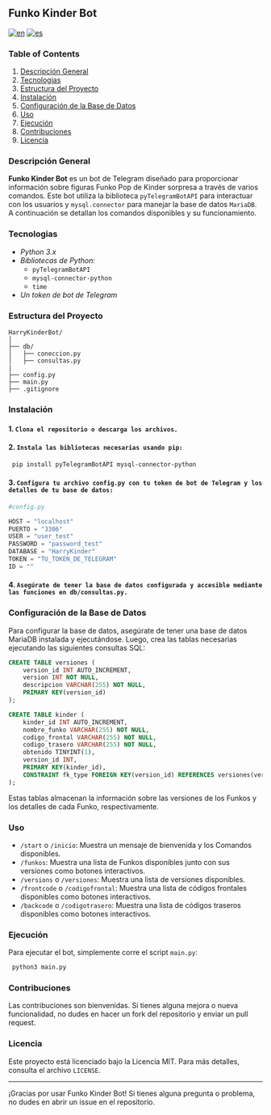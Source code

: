 ## Funko Kinder Bot
[![en](https://img.shields.io/badge/lang-en-yellow.svg)](./readme.md)
[![es](https://img.shields.io/badge/lang-es-gre.svg)](./readme.es.md)

### Table of Contents

1. [Descripción General](#descripción-general)
2. [Tecnologias](#tecnologias)
3. [Estructura del Proyecto](#estructura-del-proyecto)
3. [Instalación](#instalación)
4. [Configuración de la Base de Datos](#configuración-de-la-base-de-datos)
5. [Uso](#uso)
6. [Ejecución](#ejecución)
7. [Contribuciones](#contribuciones)
8. [Licencia](#licencia)

### Descripción General
 
**Funko Kinder Bot**  es un bot de Telegram diseñado para proporcionar información sobre figuras Funko Pop de Kinder sorpresa a través de varios comandos. Este bot utiliza la biblioteca `pyTelegramBotAPI` para interactuar con los usuarios y `mysql.connector` para manejar la base de datos `MariaDB`. A continuación se detallan los comandos disponibles y su funcionamiento.

### Tecnologias

- *Python 3.x*
- *Bibliotecas de Python:*
    - `pyTelegramBotAPI`
    - `mysql-connector-python`
    - `time`
- *Un token de bot de Telegram*

### Estructura del Proyecto

```
HarryKinderBot/
│
├── db/
│   ├── coneccion.py
│   ├── consultas.py
|
├── config.py
├── main.py
├── .gitignore
```

### Instalación

#### 1. `Clona el repositorio o descarga los archivos.`

#### 2. `Instala las bibliotecas necesarias usando pip:`

```bash
 pip install pyTelegramBotAPI mysql-connector-python
```

#### 3. `Configura tu archivo config.py con tu token de bot de Telegram y los detalles de tu base de datos:`

```python
#config.py

HOST = "localhost"
PUERTO = "3306"
USER = "user_test"
PASSWORD = "password_test"
DATABASE = "HarryKinder"
TOKEN = "TU_TOKEN_DE_TELEGRAM"
ID = ""
```


#### 4. `Asegúrate de tener la base de datos configurada y accesible mediante las funciones en db/consultas.py.`

### Configuración de la Base de Datos

Para configurar la base de datos, asegúrate de tener una base de datos MariaDB instalada y ejecutándose. Luego, crea las tablas necesarias ejecutando las siguientes consultas SQL:

```sql
CREATE TABLE versiones (
    version_id INT AUTO_INCREMENT,
    version INT NOT NULL,
    descripcion VARCHAR(255) NOT NULL,
    PRIMARY KEY(version_id)
);

CREATE TABLE kinder (
    kinder_id INT AUTO_INCREMENT,
    nombre_funko VARCHAR(255) NOT NULL,
    codigo_frontal VARCHAR(255) NOT NULL,
    codigo_trasero VARCHAR(255) NOT NULL,
    obtenido TINYINT(1),
    version_id INT, 
    PRIMARY KEY(kinder_id),
    CONSTRAINT fk_type FOREIGN KEY(version_id) REFERENCES versiones(version_id)
);

```

Estas tablas almacenan la información sobre las versiones de los Funkos y los detalles de cada Funko, respectivamente.


### Uso

- `/start` o `/inicio`: Muestra un mensaje de bienvenida y los Comandos disponibles.
- `/funkos`: Muestra una lista de Funkos disponibles junto con sus versiones como botones interactivos.
- `/versions` o `/versiones`: Muestra una lista de versiones disponibles.
- `/frontcode` o `/codigofrontal`: Muestra una lista de códigos frontales disponibles como botones interactivos.
- `/backcode` o `/codigotrasero`: Muestra una lista de códigos traseros disponibles como botones interactivos.

### Ejecución

Para ejecutar el bot, simplemente corre el script `main.py`:

```bash
 python3 main.py
```

### Contribuciones

Las contribuciones son bienvenidas. Si tienes alguna mejora o nueva funcionalidad, no dudes en hacer un fork del repositorio y enviar un pull request.

### Licencia

Este proyecto está licenciado bajo la Licencia MIT. Para más detalles, consulta el archivo `LICENSE`.

---
¡Gracias por usar Funko Kinder Bot! Si tienes alguna pregunta o problema, no dudes en abrir un issue en el repositorio.
